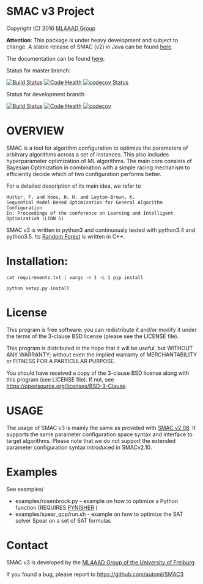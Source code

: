 # SMAC v3 Project

Copyright (C) 2016  [ML4AAD Group](http://www.ml4aad.org/)

__Attention__: This package is under heavy development and subject to change. 
A stable release of SMAC (v2) in Java can be found [here](http://www.cs.ubc.ca/labs/beta/Projects/SMAC/).

The documentation can be found [here](https://automl.github.io/SMAC3/).

Status for master branch:

[![Build Status](https://travis-ci.org/automl/SMAC3.svg?branch=master)](https://travis-ci.org/automl/SMAC3)
[![Code Health](https://landscape.io/github/automl/SMAC3/master/landscape.svg?style=flat)](https://landscape.io/github/automl/SMAC3/master)
[![codecov Status](https://codecov.io/gh/automl/SMAC3/branch/master/graph/badge.svg)](https://codecov.io/gh/automl/SMAC3)

Status for development branch

[![Build Status](https://travis-ci.org/automl/SMAC3.svg?branch=development)](https://travis-ci.org/automl/SMAC3)
[![Code Health](https://landscape.io/github/automl/SMAC3/development/landscape.svg?style=flat)](https://landscape.io/github/automl/SMAC3/development)
[![codecov](https://codecov.io/gh/automl/SMAC3/branch/development/graph/badge.svg)](https://codecov.io/gh/automl/SMAC3)

# OVERVIEW

SMAC is a tool for algorithm configuration 
to optimize the parameters of arbitrary algorithms across a set of instances.
This also includes hyperparameter optimization of ML algorithms.
The main core consists of Bayesian Optimization in combination with a simple racing mechanism to
efficiently decide which of two configuration performs better.

For a detailed description of its main idea,
we refer to

    Hutter, F. and Hoos, H. H. and Leyton-Brown, K.
    Sequential Model-Based Optimization for General Algorithm Configuration
    In: Proceedings of the conference on Learning and Intelligent OptimizatioN (LION 5)


SMAC v3 is written in python3 and continuously tested with python3.4 and python3.5. 
Its [Random Forest](https://bitbucket.org/aadfreiburg/random_forest_run) is written in C++.

# Installation:

    cat requirements.txt | xargs -n 1 -L 1 pip install
    
    python setup.py install
    
# License

This program is free software: you can redistribute it and/or modify
it under the terms of the 3-clause BSD license (please see the LICENSE file).

This program is distributed in the hope that it will be useful,
but WITHOUT ANY WARRANTY; without even the implied warranty of
MERCHANTABILITY or FITNESS FOR A PARTICULAR PURPOSE.

You should have received a copy of the 3-clause BSD license 
along with this program (see LICENSE file). 
If not, see <https://opensource.org/licenses/BSD-3-Clause>.

# USAGE

The usage of SMAC v3 is mainly the same as provided with [SMAC v2.08](http://www.cs.ubc.ca/labs/beta/Projects/SMAC/v2.08.00/manual.pdf).
It supports the same parameter configuration space syntax and interface to target algorithms.
Please note that we do not support the extended parameter configuration syntax introduced in SMACv2.10.

# Examples

See examples/

  * examples/rosenbrock.py - example on how to optimize a Python function (REQUIRES [PYNISHER](https://github.com/sfalkner/pynisher) )
  * examples/spear_qcp/run.sh - example on how to optimize the SAT solver Spear on a set of SAT formulas
 
# Contact
 
SMAC v3 is developed by the [ML4AAD Group of the University of Freiburg](http://www.ml4aad.org/).

If you found a bug, please report to https://github.com/automl/SMAC3
